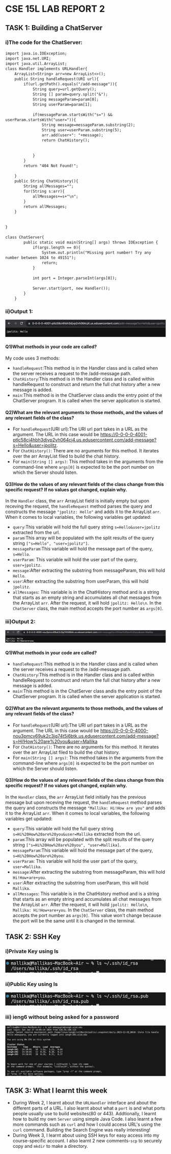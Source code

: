 # CSE 15L LAB REPORT 2
## TASK 1: Building a ChatServer
### i)The code for the ChatServer:
```
import java.io.IOException;
import java.net.URI;
import java.util.ArrayList;
class Handler implements URLHandler{
    ArrayList<String> arr=new ArrayList<>();
    public String handleRequest(URI url){
        if(url.getPath().equals("/add-message")){
            String query=url.getQuery();
            String [] param=query.split("&");
            String messageParam=param[0];
            String userParam=param[1];

            if(messageParam.startsWith("s=") && userParam.startsWith("user=")){
                String message=messageParam.substring(2);
                String user=userParam.substring(5);
                arr.add(user+": "+message);
                return ChatHistory();


            }
        }
        return "404 Not Found!";
        
    }
    public String ChatHistory(){
        String allMessages="";
        for(String s:arr){
            allMessages+=s+"\n";
        }
        return allMessages;
    }
    

}

class ChatServer{
        public static void main(String[] args) throws IOException {
            if(args.length == 0){
                System.out.println("Missing port number! Try any number between 1024 to 49151");
                return;
            }
    
            int port = Integer.parseInt(args[0]);
    
            Server.start(port, new Handler());
        }
    }
```
### ii)Output 1:
![Code Output1](https://github.com/Mallika1405/cse15l-lab-reports/blob/main/Screenshot%202024-01-27%20at%201.25.34%20PM.png)

#### Q1)What methods in your code are called?
My code uses 3 methods:
- `handleRequest`:This method is in the Handler class and is called when the server receives a request to the /add-message path.
- `ChatHistory`:This method is in the Handler class and is called within handleRequest to construct and return the full chat history after a new message is added.
- `main`:This method is in the ChatServer class andis the entry point of the ChatServer program. It is called when the server application is started.

#### Q2)What are the relevant arguments to those methods, and the values of any relevant fields of the class?
- For `handleRequest`(URI url):The URI url part takes in a URL as the argument. The URL in this case would be https://0-0-0-0-4001-ptlc58ci4hbh3djvp2vh064cj4.us.edusercontent.com/add-message?s=Hello&user=jpolitz. 
- For `ChatHistory()`: There are no arguments for this method. It iterates over the arr ArrayList filed to build the chat history. 
- For `main(String [] args)`: This method takes in the arguments from the command-line where `args[0]` is expected to be the port number on which the Server should listen.

#### Q3)How do the values of any relevant fields of the class change from this specific request? If no values got changed, explain why.
In the `Handler` class, the `arr` ArrayList field is initially empty but upon receving the request, the `handleRequest` method parses the query and constructs the message `"jpolitz: Hello"` and adds it to the ArrayList `arr`. 
When it comes to local variables, the following variables get updated:
- `query`:This variable will hold the full query string `s=Hello&user=jpolitz` extracted from the url.
- `param`:This array will be populated with the split results of the query string `["s=Hello", "user=jpolitz"]`.
- `messageParam`:This variable will hold the message part of the query, `s=Hello`.
- `userParam`: This variable will hold the user part of the query, `user=jpolitz`.
- `message`:After extracting the substring from messageParam, this will hold `Hello`.
- `user`:After extracting the substring from userParam, this will hold `jpolitz`.
- `allMessages`: This variable is in the ChatHistory method and is a string that starts as an empty string and accumulates all chat messages from the ArrayList `arr`. After the request, it will hold `jpolitz: Hello\n`.
In the `ChatServer` class, the main method accepts the port number as `args[0]`.

### iii)Output 2:
![Code Output2](https://github.com/Mallika1405/cse15l-lab-reports/blob/main/Screenshot%202024-01-27%20at%204.49.59%20PM.png)

#### Q1)What methods in your code are called?
- `handleRequest`:This method is in the Handler class and is called when the server receives a request to the /add-message path.
- `ChatHistory`:This method is in the Handler class and is called within handleRequest to construct and return the full chat history after a new message is added.
- `main`:This method is in the ChatServer class andis the entry point of the ChatServer program. It is called when the server application is started.

#### Q2)What are the relevant arguments to those methods, and the values of any relevant fields of the class?
- For `handleRequest`(URI url):The URI url part takes in a URL as the argument. The URL in this case would be https://0-0-0-0-4000-nou3pmcv69uk2c3jq74t5i6btk.us.edusercontent.com/add-message?s=Hi!How%20are%20you&user=Mallika
- For `ChatHistory()`: There are no arguments for this method. It iterates over the arr ArrayList filed to build the chat history. 
- For `main(String [] args)`: This method takes in the arguments from the command-line where `args[0]` is expected to be the port number on which the Server should listen.

#### Q3)How do the values of any relevant fields of the class change from this specific request? If no values got changed, explain why.
In the `Handler` class, the `arr` ArrayList field initially has the previous message but upon receving the request, the `handleRequest` method parses the query and constructs the message `"Mallika: Hi!How are you"` and adds it to the ArrayList `arr`. 
When it comes to local variables, the following variables get updated:
- `query`:This variable will hold the full query string `s=Hi%20How%20are%20you&user=Mallika` extracted from the url.
- `param`:This array will be populated with the split results of the query string `["s=Hi%20How%20are%20you", "user=Mallika]`.
- `messageParam`:This variable will hold the message part of the query, `s=Hi%20How%20are%20you`.
- `userParam`: This variable will hold the user part of the query, `user=Mallika`.
- `message`:After extracting the substring from messageParam, this will hold `Hi!How+are+you`.
- `user`:After extracting the substring from userParam, this will hold `Mallika`.
- `allMessages`: This variable is in the ChatHistory method and is a string that starts as an empty string and accumulates all chat messages from the ArrayList `arr`. After the request, it will hold `jpolitz: Hello\n`, `Mallika: Hi!How+are+you`.
In the `ChatServer` class, the main method accepts the port number as `args[0]`. This value won't change because the port will be the same until it is changed in the terminal.

## TASK 2: SSH Key

### i)Private Key using ls
![Private Key](https://github.com/Mallika1405/cse15l-lab-reports/blob/main/Screenshot%202024-01-27%20at%205.11.03%20PM.png)

### ii)Public Key using ls
![Public Key](https://github.com/Mallika1405/cse15l-lab-reports/blob/main/Screenshot%202024-01-27%20at%205.12.49%20PM.png)

### iii) ieng6 without being asked for a password
![No password](https://github.com/Mallika1405/cse15l-lab-reports/blob/main/Screenshot%202024-01-27%20at%202.14.04%20PM.png)

## TASK 3: What I learnt this week
- During Week 2, I learnt about the `URLHandler` interface and about the different parts of a URL. I also learnt about what a `port` is and what ports people usually use to build websites(80 or 443). Addtionally, I learnt how to build my own `Server` using simple Java Code. I also learnt a few more commands such as `curl` and how I could access URL's using the `curl` command. Building the Search Engine was really interesting!
- During Week 3, I learnt about using SSH keys for easy access into my course-specific account. I also learnt 2 new comments-`scp` to securely copy and `mkdir` to make a directory. 









